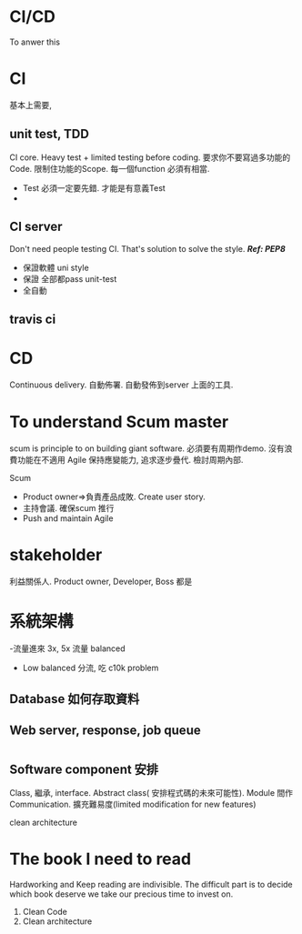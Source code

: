 # CI/CD
To anwer this 
# CI 
基本上需要,
## unit test, TDD
CI core. Heavy test + limited testing before coding.
要求你不要寫過多功能的Code. 限制住功能的Scope. 每一個function 必須有相當.
- Test 必須一定要先錯. 才能是有意義Test
- 
## CI server
Don't need people testing CI. That's solution to solve the style. 
***Ref: PEP8***
- 保證軟體 uni style
- 保證 全部都pass unit-test
- 全自動
## travis ci


# CD
Continuous delivery. 自動佈署. 
自動發佈到server  上面的工具. 

# To understand Scum master
scum is principle to on building giant software. 必須要有周期作demo. 沒有浪費功能在不適用
Agile 保持應變能力, 追求逐步疊代. 檢討周期內部.

Scum 
- Product owner=>負責產品成敗. Create user story.
- 主持會議. 確保scum 推行
- Push and maintain Agile
# stakeholder
利益關係人. Product owner, Developer, Boss 都是

# 系統架構
-流量進來 3x, 5x 流量 balanced
- Low balanced 分流, 吃  c10k problem 
## Database 如何存取資料
## Web server, response, job queue

# 
## Software component 安排
Class, 繼承, interface. Abstract class( 安排程式碼的未來可能性). Module 間作Communication. 擴充難易度(limited modification for new features)

clean architecture

# The book I need to read
Hardworking and Keep reading are indivisible. The difficult part is to decide which book deserve we take our precious time to invest on.

1. Clean Code
2. Clean architecture 
<!--stackedit_data:
eyJoaXN0b3J5IjpbLTE1Mzc5MjQ2MTIsLTg3NTY5NTAwNCwtMT
I1MzE1NTk0OCwtMTcyNTk3MzI1OCw0NzI3MjgxMDVdfQ==
-->